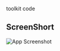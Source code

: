 toolkit code


## ScreenShort


![App Screenshot](https://github.com/SharmaNatvar/ReactJS_Work/blob/main/redux-toolkit/src/assets/img0.jpeg)